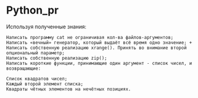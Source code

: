 # Python_pr
Используя полученные знания:

    Написать программу cat не ограничивая кол-ва файлов-аргументов;
    Написать «вечный» генератор, который выдаёт всё время одно значение; +
    Написать собственную реализацию xrange(). Принять во внимание второй опциональный параметр;
    Написать собственную реализацию zip();
    Написать короткие функции, принимающие один аргумент - список чисел, и возвращающие:

    Список квадратов чисел;
    Каждый второй элемент списка;
    Квадраты чётных элементов на нечётных позициях.